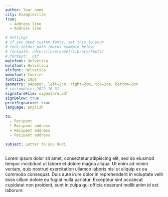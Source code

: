 ```yaml
---
author: Your name
city: Exampleville
from:
  - Address line
  - Address line

# Settings
# if you need custom fonts, set this to your
# font folder path (macos example below)
# fontpath: /Users/[username]/Library/Fonts/
# fontext: .otf
mainfont: Helvetica
boldfont: Helvetica
altfont: Helvetica
monofont: Courier
fontsize: 10pt
geometry: a4paper, left=2cm, right=2cm, top=2cm, bottom=2cm
# customdate: 2022-10-31
signatureFile: signature.pdf
signBelow: true
printSignature: true
language: english

to:
  - Recipent
  - Recipent address
  - Recipent address
  - Recipent address

subject: Letter to you Rudi
---
```


Lorem ipsum dolor sit amet, consectetur adipiscing elit, sed do eiusmod tempor
incididunt ut labore et dolore magna aliqua. Ut enim ad minim veniam, quis
nostrud exercitation ullamco laboris nisi ut aliquip ex ea commodo consequat.
Duis aute irure dolor in reprehenderit in voluptate velit esse cillum dolore eu
fugiat nulla pariatur. Excepteur sint occaecat cupidatat non proident, sunt in
culpa qui officia deserunt mollit anim id est laborum.
